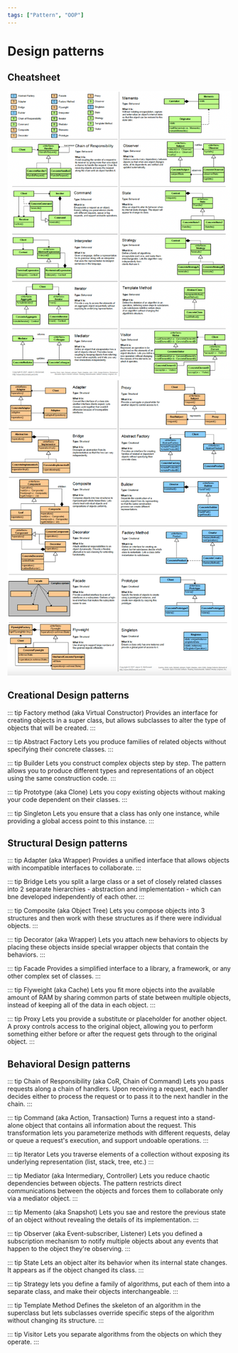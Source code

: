 ```yaml
---
tags: ["Pattern", "OOP"]
---
```


# Design patterns

<TagLinks />

## Cheatsheet

![cheatsheet](./img/dp-cheatsheet1.png)
![cheatsheet](./img/dp-cheatsheet2.png)

## Creational Design patterns

::: tip Factory method (aka Virtual Constructor)
Provides an interface for creating objects in a super class, but allows subclasses to alter the type of objects that will be created.
:::


::: tip Abstract Factory
Lets you produce families of related objects without specifying their concrete classes.
:::

::: tip Builder
Lets you construct complex objects step by step. The pattern allows you to produce different types and representations of an object using the same construction code.
:::

::: tip Prototype (aka Clone)
Lets you copy existing objects without making your code dependent on their classes.
:::

::: tip Singleton
Lets you ensure that a class has only one instance, while providing a global access point to this instance.
:::

## Structural Design patterns

::: tip Adapter (aka Wrapper)
Provides a unified interface that allows objects with incompatible interfaces to collaborate.
:::

::: tip Bridge
Lets you split a large class or a set of closely related classes into 2 separate hierarchies  - abstraction and implementation - which can bne developed independently of each other.
:::

::: tip Composite (aka Object Tree)
Lets you compose objects into 3 structures and then work with these structures as if there were individual objects.
:::

::: tip Decorator (aka Wrapper)
Lets you attach new behaviors to objects by placing these objects inside special wrapper objects that contain the behaviors.
:::

::: tip Facade
Provides a simplified interface to a library, a framework, or any other complex set of classes.
:::

::: tip Flyweight (aka Cache)
Lets you fit more objects into the available amount of RAM by sharing common parts of state between multiple objects, instead of keeping all of the data in each object.
:::

::: tip Proxy
Lets you provide a substitute or placeholder for another object. A proxy controls access to the original object, allowing you to perform something  either before  or after the request gets through to the original object.
:::

## Behavioral Design patterns

::: tip Chain of Responsibility (aka CoR, Chain of Command)
Lets you pass requests along a chain of handlers. Upon receiving a request, each handler decides either to process the request or to pass it to the next handler in the chain.
:::

::: tip Command (aka Action, Transaction)
Turns a request into a stand-alone object that contains all information about the request. This transformation lets you parameterize methods with different requests, delay or queue a request's execution, and support undoable operations.
:::

::: tip Iterator
Lets you traverse elements of a collection without exposing its underlying representation (list, stack, tree, etc.)
:::

::: tip Mediator (aka Intermediary, Controller)
Lets you reduce chaotic dependencies between objects. The pattern restricts direct communications between the objects and forces them to collaborate only via a mediator object.
:::

::: tip Memento (aka Snapshot)
Lets you sae and restore the previous state of  an object without revealing the details of its implementation.
:::

::: tip Observer (aka Event-subscriber, Listener)
Lets you defined a subscription mechanism to notify multiple objects about any events that happen to the object they're observing.
:::

::: tip State
Lets an object alter its behavior when its internal state changes. It appears as if the object changed its class.
:::

::: tip Strategy
lets you define a family of algorithms, put each of them into a separate class, and make their objects interchangeable.
:::

::: tip Template Method
Defines the skeleton of an algorithm in the superclass but lets subclasses override specific steps of the algorithm without changing its structure.
:::

::: tip Visitor
Lets you separate algorithms from the objects on which they operate.
:::



